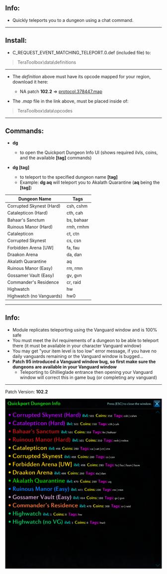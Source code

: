 ## Info:

- Quickly teleports you to a dungeon using a chat command.

---

## Install:

- C_REQUEST_EVENT_MATCHING_TELEPORT.0.def (included file) to:
> TeraToolbox\data\definitions

---
- The *definition* above must have its opcode mapped for your region, download it here:
  - NA patch **102.2** => [protocol.378447.map](https://github.com/TerableMods/OP-codez)

- The *.map* file in the link above, must be placed inside of:
> TeraToolbox\data\opcodes

---

## Commands:

- **dg**
  - to open the Quickport Dungeon Info UI (shows required ilvls, coins, and the available **[tag]** commands)

- **dg [tag]**
  - to teleport to the specified dungeon name  **[tag]**
  - Example: **dg aq** will teleport you to Akalath Quarantine (**aq** being the **[tag]**)

|        Dungeon Name         |    Tags    |
| ----------------------------|------------|
| Corrupted Skynest (Hard)    | csh, cshm  |
| Catalepticon (Hard)         | cth, cah   |
| Bahaar's Sanctum            | bs, bahaar |
| Ruinous Manor (Hard)        | rmh, rmhm  |
| Catalepticon                | ct, ctn    |
| Corrupted Skynest           | cs, csn    |
| Forbidden Arena [UW]        | fa, fau    |
| Draakon Arena               | da, dan    |
| Akalath Quarantine          | aq         |
| Ruinous Manor (Easy)        | rm, rmn    |
| Gossamer Vault (Easy)       | gv, gvn    |
| Commander's Residence       | cr, raid   |
| Highwatch                   | hw         |
| Highwatch (no Vanguards)    | hw0        |

---

## Info:

- Module replicates teleporting using the Vanguard window and is 100% safe
- You must meet the ilvl requirements of a dungeon to be able to teleport there (it must be available in your character Vanguard window)
- You may get "your item level is too low" error message, if you have no daily vanguards remaining or the Vanguard window is bugged...
- **Patch 95 introduced a Vanguard window bug, so first make sure the dungeons are available in your Vanguard window**
  - Teleporting to Ghillieglade entrance then opening your Vanguard window will correct this in game bug (or completing any vanguard)

---

Patch Version: **102.2**

![UI](/ui.png)